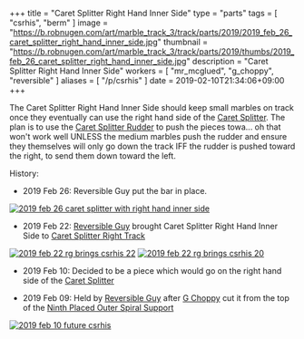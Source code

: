 +++
title = "Caret Splitter Right Hand Inner Side"
type = "parts"
tags = [ "csrhis", "berm" ]
image = "https://b.robnugen.com/art/marble_track_3/track/parts/2019/2019_feb_26_caret_splitter_right_hand_inner_side.jpg"
thumbnail = "https://b.robnugen.com/art/marble_track_3/track/parts/2019/thumbs/2019_feb_26_caret_splitter_right_hand_inner_side.jpg"
description = "Caret Splitter Right Hand Inner Side"
workers = [
    "mr_mcglued",
    "g_choppy",
	"reversible"
]
aliases = [
    "/p/csrhis"
]
date = 2019-02-10T21:34:06+09:00
+++

The Caret Splitter Right Hand Inner Side should keep small marbles on
track once they eventually can use the right hand side of the
[Caret Splitter](/parts/caret-splitter/).  The plan is to use the [Caret Splitter Rudder](/parts/caret-splitter-rudder/) to push the pieces
towa... oh that won't work well UNLESS the medium marbles push the
rudder and ensure they themselves will only go down the track IFF the
rudder is pushed toward the right, to send them down toward the left.


History:

* 2019 Feb 26: Reversible Guy put the bar in place.

[![2019 feb 26 caret splitter with right hand inner side](//b.robnugen.com/art/marble_track_3/track/parts/2019/thumbs/2019_feb_26_caret_splitter_with_right_hand_inner_side.jpg)](//b.robnugen.com/art/marble_track_3/track/parts/2019/2019_feb_26_caret_splitter_with_right_hand_inner_side.jpg)

* 2019 Feb 22: [Reversible Guy](/workers/reversible/) brought Caret Splitter Right Hand Inner Side to [Caret Splitter Right Track](/parts/caret_splitter_right_track/)

[![2019 feb 22 rg brings csrhis 22](//b.robnugen.com/art/marble_track_3/track/parts/2019/thumbs/2019_feb_22_rg_brings_csrhis_22.jpg)](//b.robnugen.com/art/marble_track_3/track/parts/2019/2019_feb_22_rg_brings_csrhis_22.jpg)
[![2019 feb 22 rg brings csrhis 20](//b.robnugen.com/art/marble_track_3/track/parts/2019/thumbs/2019_feb_22_rg_brings_csrhis_20.jpg)](//b.robnugen.com/art/marble_track_3/track/parts/2019/2019_feb_22_rg_brings_csrhis_20.jpg)

* 2019 Feb 10: Decided to be a piece which would go on the right hand
  side of the [Caret Splitter](/parts/caret-splitter/)

* 2019 Feb 09: Held by [Reversible Guy](/workers/reversible/) after [G Choppy](/workers/g_choppy/)
  cut it from the top of the
  [Ninth Placed Outer Spiral Support](/parts/009p_ninth-placed-outer-spiral-support/)

[![2019 feb 10 future csrhis](//b.robnugen.com/art/marble_track_3/track/parts/2019/thumbs/2019_feb_10_future_csrhis.jpg)](//b.robnugen.com/art/marble_track_3/track/parts/2019/2019_feb_10_future_csrhis.jpg)

